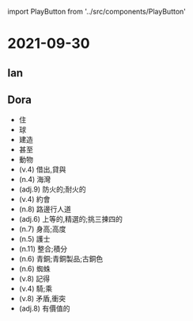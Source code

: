 import PlayButton from '../src/components/PlayButton'

# 2021-09-30

## Ian

## Dora
- <PlayButton value="live" /> 住
- <PlayButton value="ball" /> 球
- <PlayButton value="build" /> 建造
- <PlayButton value="even" /> 甚至
- <PlayButton value="animal" /> 動物
- <PlayButton value="loan" /> (v.4) 借出,貸與
- <PlayButton value="gulf" /> (n.4) 海灣
- <PlayButton value="fireproof" /> (adj.9) 防火的;耐火的
- <PlayButton value="date" /> (v.4) 約會
- <PlayButton value="sidewalk" /> (n.8) 路邊行人道
- <PlayButton value="choice" /> (adj.6) 上等的,精選的;挑三揀四的
- <PlayButton value="stature" /> (n.7) 身高;高度
- <PlayButton value="nurse" /> (n.5) 護士
- <PlayButton value="integration" /> (n.11) 整合;積分
- <PlayButton value="bronze" /> (n.6) 青銅;青銅製品;古銅色
- <PlayButton value="spider" /> (n.6) 蜘蛛
- <PlayButton value="remember" /> (v.8) 記得
- <PlayButton value="ride" /> (v.4) 騎;乘
- <PlayButton value="conflict" /> (v.8) 矛盾,衝突
- <PlayButton value="valuable" /> (adj.8) 有價值的
